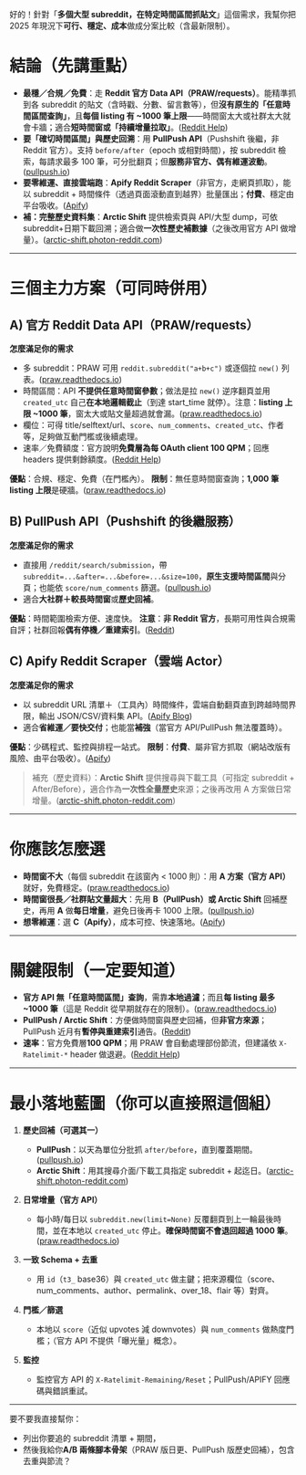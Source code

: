 好的！針對「**多個大型 subreddit，在特定時間區間抓貼文**」這個需求，我幫你把 2025 年現況下**可行、穩定、成本**做成分案比較（含最新限制）。

# 結論（先講重點）

* **最穩／合規／免費**：走 **Reddit 官方 Data API（PRAW/requests）**。能精準抓到各 subreddit 的貼文（含時戳、分數、留言數等），但**沒有原生的「任意時間區間查詢」**，且**每個 listing 有 ~1000 筆上限**——時間窗太大或社群太大就會卡牆；適合**短時間窗或「持續增量拉取」**。([Reddit Help][1])
* **要「確切時間區間」與歷史回溯**：用 **PullPush API**（Pushshift 後繼，非 Reddit 官方）。支持 `before/after`（epoch 或相對時間），按 subreddit 檢索，每請求最多 100 筆，可分批翻頁；但**服務非官方、偶有維運波動**。([pullpush.io][2])
* **要零維運、直接雲端跑**：**Apify Reddit Scraper**（非官方，走網頁抓取），能以 subreddit + 時間條件（透過頁面滾動直到越界）批量匯出；**付費**、穩定由平台吸收。([Apify][3])
* **補：完整歷史資料集**：**Arctic Shift** 提供檢索頁與 API/大型 dump，可依 subreddit+日期下載回溯；適合做**一次性歷史補數據**（之後改用官方 API 做增量）。([arctic-shift.photon-reddit.com][4])

---

# 三個主力方案（可同時併用）

## A) 官方 Reddit Data API（PRAW/requests）

**怎麼滿足你的需求**

* 多 subreddit：PRAW 可用 `reddit.subreddit("a+b+c")` 或逐個拉 `new()` 列表。([praw.readthedocs.io][5])
* 時間區間：API **不提供任意時間窗參數**；做法是拉 `new()` 逆序翻頁並用 `created_utc` 自己**在本地邏輯截止**（到達 start_time 就停）。注意：**listing 上限 ~1000 筆**，窗太大或貼文量超過就會漏。([praw.readthedocs.io][6])
* 欄位：可得 title/selftext/url、`score`、`num_comments`、`created_utc`、作者等，足夠做互動門檻或後續處理。
* 速率／免費額度：官方說明**免費層為每 OAuth client 100 QPM**；回應 headers 提供剩餘額度。([Reddit Help][1])

**優點**：合規、穩定、免費（在門檻內）。
**限制**：無任意時間窗查詢；**1,000 筆 listing 上限**是硬牆。([praw.readthedocs.io][6])

## B) PullPush API（Pushshift 的後繼服務）

**怎麼滿足你的需求**

* 直接用 `/reddit/search/submission`，帶 `subreddit=...&after=...&before=...&size=100`，**原生支援時間區間**與分頁；也能依 `score/num_comments` 篩選。([pullpush.io][2])
* 適合**大社群＋較長時間窗**或**歷史回補**。

**優點**：時間範圍檢索方便、速度快。
**注意**：**非 Reddit 官方**，長期可用性與合規需自評；社群回報**偶有停機／重建索引**。([Reddit][7])

## C) Apify Reddit Scraper（雲端 Actor）

**怎麼滿足你的需求**

* 以 subreddit URL 清單＋（工具內）時間條件，雲端自動翻頁直到跨越時間界限，輸出 JSON/CSV/資料集 API。([Apify Blog][8])
* 適合**省維運／要快交付**；也能當**補強**（當官方 API/PullPush 無法覆蓋時）。

**優點**：少碼程式、監控與排程一站式。
**限制**：**付費**、屬非官方抓取（網站改版有風險、由平台吸收）。([Apify][3])

> 補充（歷史資料）：**Arctic Shift** 提供搜尋與下載工具（可指定 subreddit + After/Before），適合作為**一次性全量歷史**來源；之後再改用 A 方案做日常增量。([arctic-shift.photon-reddit.com][4])

---

# 你應該怎麼選

* **時間窗不大**（每個 subreddit 在該窗內 < 1000 則）：用 **A 方案（官方 API）** 就好，免費穩定。([praw.readthedocs.io][6])
* **時間窗很長／社群貼文量超大**：先用 **B（PullPush）或 Arctic Shift** 回補歷史，再用 **A** 做**每日增量**，避免日後再卡 1000 上限。([pullpush.io][2])
* **想零維運**：選 **C（Apify）**，成本可控、快速落地。([Apify][3])

---

# 關鍵限制（一定要知道）

* **官方 API 無「任意時間區間」查詢**，需靠**本地過濾**；而且**每 listing 最多 ~1000 筆**（這是 Reddit 從早期就存在的限制）。([praw.readthedocs.io][6])
* **PullPush / Arctic Shift**：方便做時間窗與歷史回補，但**非官方來源**；PullPush 近月有**暫停與重建索引**通告。([Reddit][7])
* **速率**：官方免費層**100 QPM**；用 PRAW 會自動處理部份節流，但建議依 `X-Ratelimit-*` header 做退避。([Reddit Help][1])

---

# 最小落地藍圖（你可以直接照這個組）

1. **歷史回補（可選其一）**

   * **PullPush**：以天為單位分批抓 `after/before`，直到覆蓋期間。([pullpush.io][2])
   * **Arctic Shift**：用其搜尋介面/下載工具指定 subreddit + 起迄日。([arctic-shift.photon-reddit.com][4])
2. **日常增量（官方 API）**

   * 每小時/每日以 `subreddit.new(limit=None)` 反覆翻頁到上一輪最後時間，並在本地以 `created_utc` 停止。**確保時間窗不會退回超過 1000 筆**。([praw.readthedocs.io][6])
3. **一致 Schema + 去重**

   * 用 `id`（`t3_` base36）與 `created_utc` 做主鍵；把來源欄位（score、num_comments、author、permalink、over_18、flair 等）對齊。
4. **門檻／篩選**

   * 本地以 `score`（近似 upvotes 減 downvotes）與 `num_comments` 做熱度門檻；（官方 API 不提供「曝光量」概念）。
5. **監控**

   * 監控官方 API 的 `X-Ratelimit-Remaining/Reset`；PullPush/APIFY 回應碼與錯誤重試。

---

要不要我直接幫你：

* 列出你要追的 subreddit 清單 + 期間，
* 然後我給你**A/B 兩條腳本骨架**（PRAW 版日更、PullPush 版歷史回補），包含去重與節流？

[1]: https://support.reddithelp.com/hc/en-us/articles/16160319875092-Reddit-Data-API-Wiki?utm_source=chatgpt.com "Reddit Data API Wiki - Reddit Help"
[2]: https://pullpush.io/ "PullPush Reddit API"
[3]: https://apify.com/trudax/reddit-scraper?utm_source=chatgpt.com "Reddit Scraper"
[4]: https://arctic-shift.photon-reddit.com/search?utm_source=chatgpt.com "Search through reddit data - Arctic Shift"
[5]: https://praw.readthedocs.io/en/stable/code_overview/models/subreddit.html?utm_source=chatgpt.com "Subreddit - PRAW 7.7.1 documentation"
[6]: https://praw.readthedocs.io/en/v3.6.2/pages/getting_started.html?utm_source=chatgpt.com "Getting Started — PRAW 3.6.2 documentation"
[7]: https://www.reddit.com/r/help/comments/1k4mkr1/pullpush_alternative/?utm_source=chatgpt.com "PullPush alternative : r/help"
[8]: https://blog.apify.com/how-to-scrape-reddit/?utm_source=chatgpt.com "How to scrape Reddit data in 2024"
